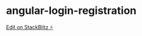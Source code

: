 # angular-login-registration

[Edit on StackBlitz ⚡️](https://stackblitz.com/edit/angular-login-registration)
